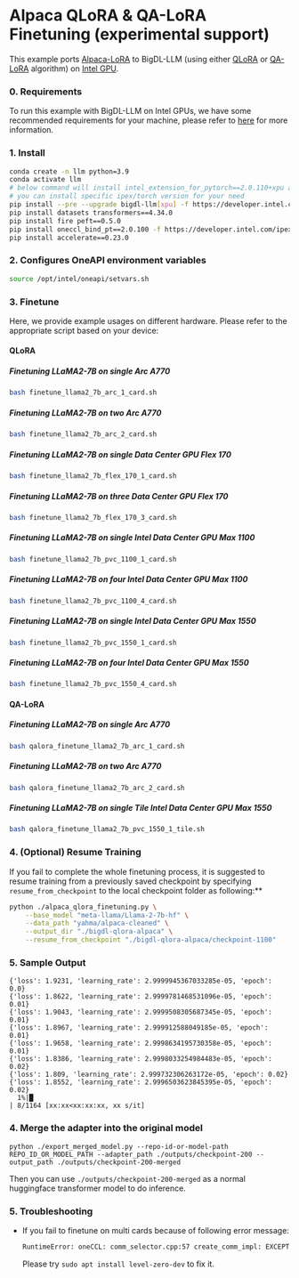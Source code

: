 # Alpaca QLoRA & QA-LoRA Finetuning (experimental support)

This example ports [Alpaca-LoRA](https://github.com/tloen/alpaca-lora/tree/main) to BigDL-LLM (using either [QLoRA](https://arxiv.org/abs/2305.14314) or [QA-LoRA](https://arxiv.org/abs/2309.14717) algorithm) on [Intel GPU](../../README.md).

### 0. Requirements
To run this example with BigDL-LLM on Intel GPUs, we have some recommended requirements for your machine, please refer to [here](../../README.md#requirements) for more information.

### 1. Install

```bash
conda create -n llm python=3.9
conda activate llm
# below command will install intel_extension_for_pytorch==2.0.110+xpu as default
# you can install specific ipex/torch version for your need
pip install --pre --upgrade bigdl-llm[xpu] -f https://developer.intel.com/ipex-whl-stable-xpu
pip install datasets transformers==4.34.0
pip install fire peft==0.5.0
pip install oneccl_bind_pt==2.0.100 -f https://developer.intel.com/ipex-whl-stable-xpu # necessary to run distributed finetuning
pip install accelerate==0.23.0
```

### 2. Configures OneAPI environment variables
```bash
source /opt/intel/oneapi/setvars.sh
```

### 3. Finetune

Here, we provide example usages on different hardware. Please refer to the appropriate script based on your device:

#### QLoRA

##### Finetuning LLaMA2-7B on single Arc A770

```bash
bash finetune_llama2_7b_arc_1_card.sh
```

##### Finetuning LLaMA2-7B on two Arc A770

```bash
bash finetune_llama2_7b_arc_2_card.sh
```

##### Finetuning LLaMA2-7B on single Data Center GPU Flex 170

```bash
bash finetune_llama2_7b_flex_170_1_card.sh
```

##### Finetuning LLaMA2-7B on three Data Center GPU Flex 170

```bash
bash finetune_llama2_7b_flex_170_3_card.sh
```

##### Finetuning LLaMA2-7B on single Intel Data Center GPU Max 1100

```bash
bash finetune_llama2_7b_pvc_1100_1_card.sh
```

##### Finetuning LLaMA2-7B on four Intel Data Center GPU Max 1100

```bash
bash finetune_llama2_7b_pvc_1100_4_card.sh
```

##### Finetuning LLaMA2-7B on single Intel Data Center GPU Max 1550

```bash
bash finetune_llama2_7b_pvc_1550_1_card.sh
```

##### Finetuning LLaMA2-7B on four Intel Data Center GPU Max 1550

```bash
bash finetune_llama2_7b_pvc_1550_4_card.sh
```

#### QA-LoRA
##### Finetuning LLaMA2-7B on single Arc A770

```bash
bash qalora_finetune_llama2_7b_arc_1_card.sh
```

##### Finetuning LLaMA2-7B on two Arc A770

```bash
bash qalora_finetune_llama2_7b_arc_2_card.sh
```

##### Finetuning LLaMA2-7B on single Tile Intel Data Center GPU Max 1550

```bash
bash qalora_finetune_llama2_7b_pvc_1550_1_tile.sh
```

### 4. (Optional) Resume Training
If you fail to complete the whole finetuning process, it is suggested to resume training from a previously saved checkpoint by specifying `resume_from_checkpoint` to the local checkpoint folder as following:**
```bash
python ./alpaca_qlora_finetuning.py \
    --base_model "meta-llama/Llama-2-7b-hf" \
    --data_path "yahma/alpaca-cleaned" \
    --output_dir "./bigdl-qlora-alpaca" \
    --resume_from_checkpoint "./bigdl-qlora-alpaca/checkpoint-1100"
```

### 5. Sample Output
```log
{'loss': 1.9231, 'learning_rate': 2.9999945367033285e-05, 'epoch': 0.0}                                                                                                                            
{'loss': 1.8622, 'learning_rate': 2.9999781468531096e-05, 'epoch': 0.01}                                                                                                                           
{'loss': 1.9043, 'learning_rate': 2.9999508305687345e-05, 'epoch': 0.01}                                                                                                                           
{'loss': 1.8967, 'learning_rate': 2.999912588049185e-05, 'epoch': 0.01}                                                                                                                            
{'loss': 1.9658, 'learning_rate': 2.9998634195730358e-05, 'epoch': 0.01}                                                                                                                           
{'loss': 1.8386, 'learning_rate': 2.9998033254984483e-05, 'epoch': 0.02}                                                                                                                           
{'loss': 1.809, 'learning_rate': 2.999732306263172e-05, 'epoch': 0.02}                                                                                                                             
{'loss': 1.8552, 'learning_rate': 2.9996503623845395e-05, 'epoch': 0.02}                                                                                                                           
  1%|█                                                                                                                                                         | 8/1164 [xx:xx<xx:xx:xx, xx s/it]
```

### 4. Merge the adapter into the original model
```
python ./export_merged_model.py --repo-id-or-model-path REPO_ID_OR_MODEL_PATH --adapter_path ./outputs/checkpoint-200 --output_path ./outputs/checkpoint-200-merged
```

Then you can use `./outputs/checkpoint-200-merged` as a normal huggingface transformer model to do inference.

### 5. Troubleshooting
- If you fail to finetune on multi cards because of following error message:
  ```bash
  RuntimeError: oneCCL: comm_selector.cpp:57 create_comm_impl: EXCEPTION: ze_data was not initialized
  ```
  Please try `sudo apt install level-zero-dev` to fix it.
